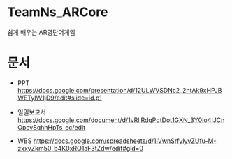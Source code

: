 # TeamNs_ARCore
쉽게 배우는 AR영단어게임

# 문서
* PPT
https://docs.google.com/presentation/d/12ULWVSDNc2_2htAk9xHPJBWETyIW1jD9/edit#slide=id.p1

* 일일보고서
https://docs.google.com/document/d/1vRliRdqPdtDot1GXN_3Y0Io4IJCnOpcvSqhhHpTs_ec/edit

* WBS
https://docs.google.com/spreadsheets/d/1IVwnSrfylyvZUfu-M-zxxyZkm50_b4K0xRQ1aF3tZdw/edit#gid=0

